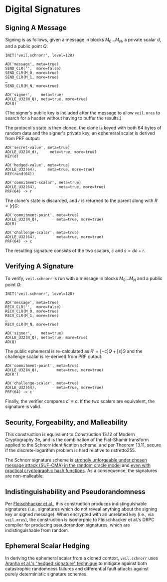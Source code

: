 # Digital Signatures

## Signing A Message

Signing is as follows, given a message in blocks $M_0...M_N$, a private scalar $d$, and a public point $Q$:

```text
INIT('veil.schnorr', level=128)

AD('message', meta=true)
SEND_CLR('',  more=false)
SEND_CLR(M_0, more=true)
SEND_CLR(M_1, more=true)
…
SEND_CLR(M_N, more=true)

AD('signer',    meta=true)
AD(LE_U32(N_Q), meta=true, more=true)
AD(Q)
```

(The signer's public key is included after the message to allow `veil.mres` to search for a header without having to
buffer the results.)

The protocol's state is then cloned, the clone is keyed with both 64 bytes of random data and the signer's private key,
an ephemeral scalar is derived from PRF output:

```text
AD('secret-value', meta=true)
AD(LE_U32(N_d),     meta=true, more=true)
KEY(d)

AD('hedged-value', meta=true)
AD(LE_U32(64),     meta=true, more=true)
KEY(rand(64))

AD('commitment-scalar', meta=true)
AD(LE_U32(64),          meta=true, more=true)
PRF(64) -> r
```

The clone's state is discarded, and $r$ is returned to the parent along with $R = [r]G$:

```text
AD('commitment-point', meta=true)
AD(LE_U32(N_Q),        meta=true, more=true)
AD(R)

AD('challenge-scalar', meta=true)
AD(LE_U32(64),         meta=true, more=true)
PRF(64) -> c
```

The resulting signature consists of the two scalars, $c$ and $s = dc + r$.

## Verifying A Signature

To verify, `veil.schnorr` is run with a message in blocks $M_0...M_N$ and a public point $Q$:

```text
INIT('veil.schnorr', level=128)

AD('message', meta=true)
RECV_CLR('',  more=false)
RECV_CLR(M_0, more=true)
RECV_CLR(M_1, more=true)
…
RECV_CLR(M_N, more=true)

AD('signer',    meta=true)
AD(LE_U32(N_Q), meta=true, more=true)
AD(Q)
```

The public ephemeral is re-calculated as $R' = [{-c}]Q + [s]G$ and the challenge scalar is re-derived from PRF output:

```text
AD('commitment-point', meta=true)
AD(LE_U32(N_Q),        meta=true, more=true)
AD(R')

AD('challenge-scalar', meta=true)
AD(LE_U32(64),         meta=true, more=true)
PRF(64) -> c'
```

Finally, the verifier compares $c' \equiv c$. If the two scalars are equivalent, the signature is valid.

## Security, Forgeability, and Malleability

This construction is equivalent to Construction 13.12 of Modern Cryptography 3e, and is the combination of the
Fiat-Shamir transform applied to the Schnorr identification scheme, and per Theorem 13.11, secure if the
discrete-logarithm problem is hard relative to ristretto255.

The Schnorr signature scheme
is [strongly unforgeable under chosen message attack (SUF-CMA) in the random oracle model][schnorr-cma]
and [even with practical cryptographic hash functions][schnorr-hash]. As a consequence, the signatures are
non-malleable.

## Indistinguishability and Pseudorandomness

Per [Fleischhacker et al.][ind-sig], this construction produces indistinguishable signatures (i.e., signatures which do
not reveal anything about the signing key or signed message). When encrypted with an unrelated key (i.e.,
via `veil.mres`), the construction is isomorphic to Fleischhacker et al.'s DRPC compiler for producing pseudorandom
signatures, which are indistinguishable from random.

## Ephemeral Scalar Hedging

In deriving the ephemeral scalar from a cloned context, `veil.schnorr` uses [Aranha et al.'s
"hedged signature" technique][hedge] to mitigate against both catastrophic randomness failures and differential fault
attacks against purely deterministic signature schemes.


[schnorr-cma]: https://www.di.ens.fr/david.pointcheval/Documents/Papers/2000_joc.pdf

[schnorr-hash]: http://www.neven.org/papers/schnorr.pdf

[ind-sig]: https://eprint.iacr.org/2011/673.pdf

[hedge]: https://eprint.iacr.org/2019/956.pdf